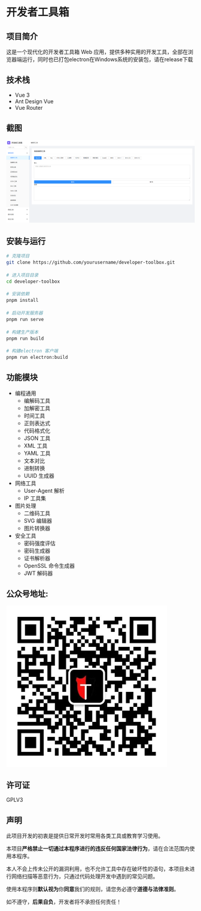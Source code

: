 # 开发者工具箱

## 项目简介

这是一个现代化的开发者工具箱 Web 应用，提供多种实用的开发工具，全部在浏览器端运行，同时也已打包electron在Windows系统的安装包，请在release下载

## 技术栈

- Vue 3
- Ant Design Vue
- Vue Router

## 截图

![image-20250723135501575](README.assets/image-20250723135501575.png)

## 安装与运行

```bash
# 克隆项目
git clone https://github.com/yourusername/developer-toolbox.git

# 进入项目目录
cd developer-toolbox

# 安装依赖
pnpm install

# 启动开发服务器
pnpm run serve

# 构建生产版本
pnpm run build

# 构建electron 客户端
pnpm run electron:build
```
## 功能模块

- 编程通用
  - 编解码工具
  - 加解密工具
  - 时间工具
  - 正则表达式
  - 代码格式化
  - JSON 工具
  - XML 工具
  - YAML 工具
  - 文本对比
  - 进制转换
  - UUID 生成器
- 网络工具
  - User-Agent 解析
  - IP 工具集
- 图片处理
  - 二维码工具
  - SVG 编辑器
  - 图片转换器
- 安全工具
  - 密码强度评估
  - 密码生成器
  - 证书解析器
  - OpenSSL 命令生成器
  - JWT 解码器

## 公众号地址:

![](https://github.com/Rabb1tQ/rabb1tq/blob/main/mp.jpg?raw=true)

## 许可证

GPLV3

## 声明

此项目开发的初衷是提供日常开发时常用各类工具或教育学习使用。

本项目**严格禁止一切通过本程序进行的违反任何国家法律行为**，请在合法范围内使用本程序。

本人不会上传未公开的漏洞利用，也不允许工具中存在破坏性的语句，本项目未进行网络扫描等恶意行为，只通过代码处理开发中遇到的常见问题。

使用本程序则**默认视为**你**同意**我们的规则，请您务必遵守**道德与法律准则**。

如不遵守，**后果自负**，开发者将不承担任何责任！




